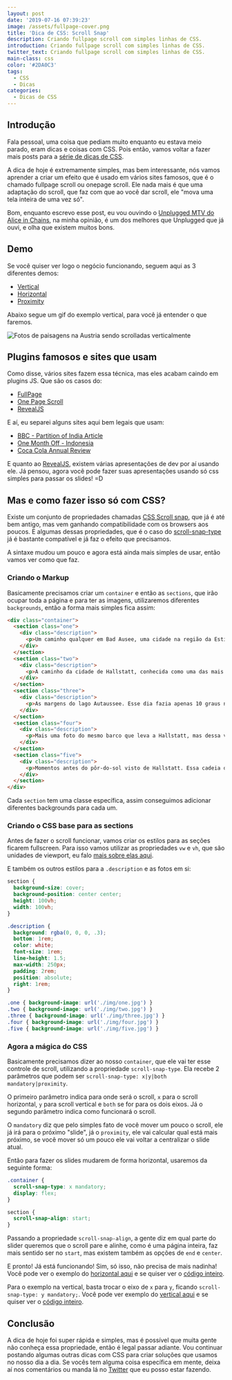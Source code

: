 ```yaml
---
layout: post
date: '2019-07-16 07:39:23'
image: /assets/fullpage-cover.png
title: 'Dica de CSS: Scroll Snap'
description: Criando fullpage scroll com simples linhas de CSS.
introduction: Criando fullpage scroll com simples linhas de CSS.
twitter_text: Criando fullpage scroll com simples linhas de CSS.
main-class: css
color: '#2DA0C3'
tags:
  - CSS
  - Dicas
categories:
  - Dicas de CSS
---
```

## Introdução

Fala pessoal, uma coisa que pediam muito enquanto eu estava meio parado, eram dicas e coisas com CSS. Pois então, vamos voltar a fazer mais posts para a [série de dicas de CSS](https://willianjusten.com.br/series/#dicas-de-css). 

A dica de hoje é extremamente simples, mas bem interessante, nós vamos aprender a criar um efeito que é usado em vários sites famosos, que é o chamado fullpage scroll ou onepage scroll. Ele nada mais é que uma adaptação do scroll, que faz com que ao você dar scroll, ele "mova uma tela inteira de uma vez só".

Bom, enquanto escrevo esse post, eu vou ouvindo o [Unplugged MTV do Alice in Chains](https://open.spotify.com/album/5PdgIAHzwDvTZRjIGSQGtN?si=FA3a1dtIQnmRZH_c50E0Xg), na minha opinião, é um dos melhores que Unplugged que já ouvi, e olha que existem muitos bons.

## Demo

Se você quiser ver logo o negócio funcionando, seguem aqui as 3 diferentes demos:

* [Vertical](https://labs.willianjusten.com.br/scroll-snap/vertical)
* [Horizontal](https://labs.willianjusten.com.br/scroll-snap/horizontal)
* [Proximity](https://labs.willianjusten.com.br/scroll-snap/proximity)

Abaixo segue um gif do exemplo vertical, para você já entender o que faremos.

![Fotos de paisagens na Austria sendo scrolladas verticalmente](/assets/scroll-snap.gif)

## Plugins famosos e sites que usam

Como disse, vários sites fazem essa técnica, mas eles acabam caindo em plugins JS. Que são os casos do:

* [FullPage](https://alvarotrigo.com/fullPage/)
* [One Page Scroll](http://www.thepetedesign.com/demos/onepage_scroll_demo.html)
* [RevealJS](https://revealjs.com/#/)

E aí, eu separei alguns sites aqui bem legais que usam:

* [BBC - Partition of India Article](https://www.bbc.co.uk/news/resources/idt-d88680d1-26f2-4863-be95-83298fd01e02)
* [One Month Off - Indonesia](https://readymag.com/repponen/20907/10/)
* [Coca Cola Annual Review](https://www.coca-colacompany.com/annual-review/2017/index.html)

E quanto ao [RevealJS](https://revealjs.com/#/), existem várias apresentações de dev por aí usando ele. Já pensou, agora você pode fazer suas apresentações usando só css simples para passar os slides! =D

## Mas e como fazer isso só com CSS?

Existe um conjunto de propriedades chamadas [CSS Scroll snap](https://caniuse.com/#feat=css-snappoints), que já é até bem antigo, mas vem ganhando compatibilidade com os browsers aos poucos. E algumas dessas propriedades, que é o caso do [scroll-snap-type](https://developer.mozilla.org/en-US/docs/Web/CSS/scroll-snap-type) já é bastante compatível e já faz o efeito que precisamos.

A sintaxe mudou um pouco e agora está ainda mais simples de usar, então vamos ver como que faz. 

### Criando o Markup

Basicamente precisamos criar um `container` e então as `sections`, que irão ocupar toda a página e para ter as imagens, utilizaremos diferentes `backgrounds`, então a forma mais simples fica assim:

```html
<div class="container">
  <section class="one">
    <div class="description">
      <p>Um caminho qualquer em Bad Ausee, uma cidade na região da Estíria que tem pouco mais de 5 mil habitantes.</p>
    </div>
  </section>
  <section class="two">
    <div class="description">
      <p>A caminho da cidade de Hallstatt, conhecida como uma das mais bonitas do mundo. Para chegar lá, somente de barco ou dando uma grande volta pelo lago de mesmo nome.</p>
    </div>
  </section>
  <section class="three">
    <div class="description">
      <p>As margens do lago Autaussee. Esse dia fazia apenas 10 graus negativos, mas eu queria muito passear e explorar todos os lugares.</p>
    </div>
  </section>
  <section class="four">
    <div class="description">
      <p>Mais uma foto do mesmo barco que leva a Hallstatt, mas dessa vez do meu drone, amo como a reflexão ficou tão azul em contraste com as montanhas.</p>
    </div>
  </section>
  <section class="five">
    <div class="description">
      <p>Momentos antes do pôr-do-sol visto de Hallstatt. Essa cadeia de montanhas é realmente maravilhosa!</p>
    </div>
  </section>
</div>
```

Cada `section` tem uma classe específica, assim conseguimos adicionar diferentes backgrounds para cada um.

### Criando o CSS base para as sections

Antes de fazer o scroll funcionar, vamos criar os estilos para as seções ficarem fullscreen. Para isso vamos utilizar as propriedades `vw` e `vh`, que são unidades de viewport, eu falo [mais sobre elas aqui](https://willianjusten.com.br/como-criar-secoes-fullscreen-com-css/).

E também os outros estilos para a `.description` e as fotos em si:

```css
section {
  background-size: cover;
  background-position: center center;
  height: 100vh;
  width: 100vh;
}

.description {
  background: rgba(0, 0, 0, .3);
  bottom: 1rem;
  color: white;
  font-size: 1rem;
  line-height: 1.5;
  max-width: 250px;
  padding: 2rem;
  position: absolute;
  right: 1rem;
}

.one { background-image: url('./img/one.jpg') }
.two { background-image: url('./img/two.jpg') }
.three { background-image: url('./img/three.jpg') }
.four { background-image: url('./img/four.jpg') }
.five { background-image: url('./img/five.jpg') }
```

### Agora a mágica do CSS

Basicamente precisamos dizer ao nosso `container`, que ele vai ter esse controle de scroll, utilizando a propriedade `scroll-snap-type`. Ela recebe 2 parâmetros que podem ser `scroll-snap-type: x|y|both mandatory|proximity`.

O primeiro parâmetro indica para onde será o scroll, `x` para o scroll horizontal, `y` para scroll vertical e `both` se for para os dois eixos. Já o segundo parâmetro indica como funcionará o scroll.

O `mandatory` diz que pelo simples fato de você mover um pouco o scroll, ele já irá para o próximo "slide", já o `proximity`, ele vai calcular qual está mais próximo, se você mover só um pouco ele vai voltar a centralizar o slide atual.

Então para fazer os slides mudarem de forma horizontal, usaremos da seguinte forma:

```css
.container {
  scroll-snap-type: x mandatory;
  display: flex;
}

section {
  scroll-snap-align: start;
}
```

Passando a propriedade `scroll-snap-align`, a gente diz em qual parte do slider queremos que o scroll pare e alinhe, como é uma página inteira, faz mais sentido ser no `start`, mas existem também as opções de `end` e `center`.

E pronto! Já está funcionando! Sim, só isso, não precisa de mais nadinha! Você pode ver o exemplo do [horizontal aqui](https://labs.willianjusten.com.br/scroll-snap/horizontal) e se quiser ver o [código inteiro](https://github.com/willianjusten/labs/blob/gh-pages/scroll-snap/horizontal.html).

Para o exemplo na vertical, basta trocar o eixo de `x` para `y`, ficando `scroll-snap-type: y mandatory;`. Você pode ver exemplo do [vertical aqui](https://labs.willianjusten.com.br/scroll-snap/vertical) e se quiser ver o [código inteiro](https://github.com/willianjusten/labs/blob/gh-pages/scroll-snap/vertical.html).

## Conclusão

A dica de hoje foi super rápida e simples, mas é possível que muita gente não conheça essa propriedade, então é legal passar adiante. Vou continuar postando algumas outras dicas com CSS para criar soluções que usamos no nosso dia a dia. Se vocês tem alguma coisa específica em mente, deixa aí nos comentários ou manda lá no [Twitter](https://twitter.com/Willian_justen) que eu posso estar fazendo.

